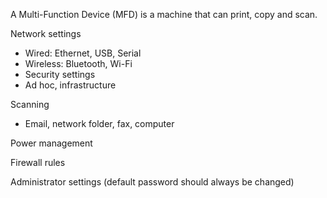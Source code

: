 
A Multi-Function Device (MFD) is a machine that can print, copy and scan.

Network settings

- Wired: Ethernet, USB, Serial
- Wireless: Bluetooth, Wi-Fi
- Security settings
- Ad hoc, infrastructure

Scanning

- Email, network folder, fax, computer

Power management

Firewall rules

Administrator settings (default password should always be changed)
